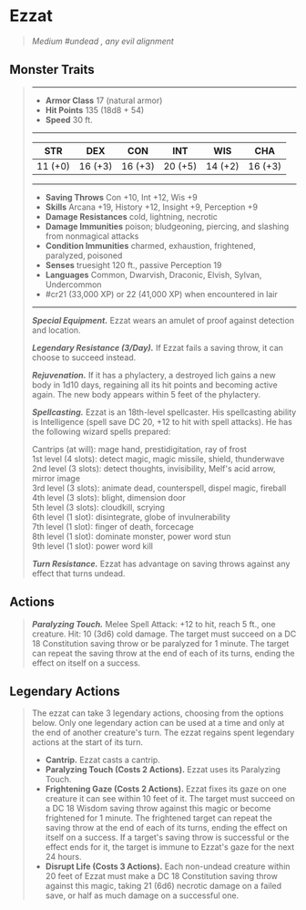 # Ezzat
>*Medium #undead , any evil alignment*
## Monster Traits
>___
>- **Armor Class** 17 (natural armor)
>- **Hit Points** 135 (18d8 + 54)
>- **Speed** 30 ft.
>___
>|STR|DEX|CON|INT|WIS|CHA|
>|:---:|:---:|:---:|:---:|:---:|:---:|
>|11 (+0)|16 (+3)|16 (+3)|20 (+5)|14 (+2)|16 (+3)|
>___
>- **Saving Throws** Con +10, Int +12, Wis +9
>- **Skills** Arcana +19, History +12, Insight +9, Perception +9
>- **Damage Resistances** cold, lightning, necrotic
>- **Damage Immunities** poison; bludgeoning, piercing, and slashing from nonmagical attacks
>- **Condition Immunities** charmed, exhaustion, frightened, paralyzed, poisoned
>- **Senses** truesight 120 ft., passive Perception 19
>- **Languages** Common, Dwarvish, Draconic, Elvish, Sylvan, Undercommon
>- #cr21 (33,000 XP) or 22 (41,000 XP) when encountered in lair
>___
>***Special Equipment.*** Ezzat wears an amulet of proof against detection and location.  
>
>***Legendary Resistance (3/Day).*** If Ezzat fails a saving throw, it can choose to succeed instead.  
>
>***Rejuvenation.*** If it has a phylactery, a destroyed lich gains a new body in 1d10 days, regaining all its hit points and becoming active again. The new body appears within 5 feet of the phylactery.  
>
>***Spellcasting.*** Ezzat is an 18th-level spellcaster. His spellcasting ability is Intelligence (spell save DC 20, +12 to hit with spell attacks). He has the following wizard spells prepared:  
>
>Cantrips (at will): mage hand, prestidigitation, ray of frost  
>1st level (4 slots): detect magic, magic missile, shield, thunderwave  
>2nd level (3 slots): detect thoughts, invisibility, Melf's acid arrow, mirror image  
>3rd level (3 slots): animate dead, counterspell, dispel magic, fireball  
>4th level (3 slots): blight, dimension door  
>5th level (3 slots): cloudkill, scrying  
>6th level (1 slot): disintegrate, globe of invulnerability  
>7th level (1 slot): finger of death, forcecage  
>8th level (1 slot): dominate monster, power word stun  
>9th level (1 slot): power word kill  
>
>
>***Turn Resistance.*** Ezzat has advantage on saving throws against any effect that turns undead.  
>
## Actions
>***Paralyzing Touch.*** Melee Spell Attack: +12 to hit, reach 5 ft., one creature. Hit: 10 (3d6) cold damage. The target must succeed on a DC 18 Constitution saving throw or be paralyzed for 1 minute. The target can repeat the saving throw at the end of each of its turns, ending the effect on itself on a success.  
>
## Legendary Actions
>The ezzat can take 3 legendary actions, choosing from the options below. Only one legendary action can be used at a time and only at the end of another creature's turn. The ezzat regains spent legendary actions at the start of its turn.
>
>- **Cantrip.** Ezzat casts a cantrip.
>- **Paralyzing Touch (Costs 2 Actions).** Ezzat uses its Paralyzing Touch.
>- **Frightening Gaze (Costs 2 Actions).** Ezzat fixes its gaze on one creature it can see within 10 feet of it. The target must succeed on a DC 18 Wisdom saving throw against this magic or become frightened for 1 minute. The frightened target can repeat the saving throw at the end of each of its turns, ending the effect on itself on a success. If a target's saving throw is successful or the effect ends for it, the target is immune to Ezzat's gaze for the next 24 hours.
>- **Disrupt Life (Costs 3 Actions).** Each non-undead creature within 20 feet of Ezzat must make a DC 18 Constitution saving throw against this magic, taking 21 (6d6) necrotic damage on a failed save, or half as much damage on a successful one.